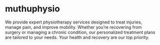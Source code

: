 # muthuphysio
We provide expert physiotherapy services designed to treat injuries, manage pain, and improve mobility. Whether you’re recovering from surgery or managing a chronic condition, our personalized treatment plans are tailored to your needs. Your health and recovery are our top priority.
